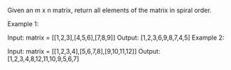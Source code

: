 
Given an m x n matrix, return all elements of the matrix in spiral order.

 

Example 1:


Input: matrix = [[1,2,3],[4,5,6],[7,8,9]]
Output: [1,2,3,6,9,8,7,4,5]
Example 2:


Input: matrix = [[1,2,3,4],[5,6,7,8],[9,10,11,12]]
Output: [1,2,3,4,8,12,11,10,9,5,6,7]